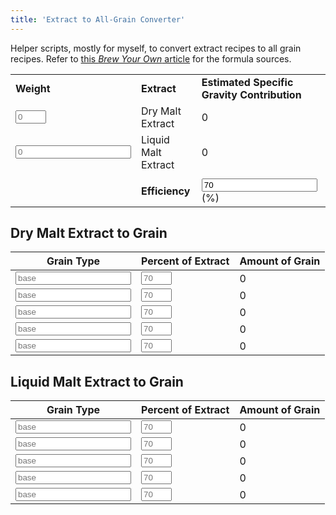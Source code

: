 ```yaml
---
title: 'Extract to All-Grain Converter'
---
```


<script src="/scripts/2019-05-10-recipe-converter.js"></script>
<!-- Style borrowed from StackOverflow https://stackoverflow.com/questions/3790935/can-i-hide-the-html5-number-input-s-spin-box --> 
<style>
input::-webkit-outer-spin-button,
input::-webkit-inner-spin-button {
    -webkit-appearance: none;
    margin: 0;
}

input[type=number] {
    -moz-appearance:textfield; /* Firefox */
}
</style>

Helper scripts, mostly for myself, to convert extract recipes to all grain recipes. Refer to [this _Brew Your Own_ article](https://byo.com/article/extract-to-all-grain-and-back/) for the formula sources.

||||
|-|-|-|
|**Weight** | **Extract** | **Estimated Specific Gravity Contribution** |
| <input type="number" min="0" name="dme-weight" value="" placeholder="0" max="100"> | Dry Malt Extract | 0 |
| <input type="number" min="0" name="lme-weight" value="" placeholder="0"> | Liquid Malt Extract | 0 |
|||
||**Efficiency** | <input id="efficiency" type="number" name="efficiency" value="70" min="0">(%) |

## Dry Malt Extract to Grain

| Grain Type | Percent of Extract | Amount of Grain |
|-|-|-|
| <input type="text" placeholder="base"> | <input type="number" min="0" max="100" placeholder="70"> | 0 |
| <input type="text" placeholder="base"> | <input type="number" min="0" max="100" placeholder="70"> | 0 |
| <input type="text" placeholder="base"> | <input type="number" min="0" max="100" placeholder="70"> | 0 |
| <input type="text" placeholder="base"> | <input type="number" min="0" max="100" placeholder="70"> | 0 |
| <input type="text" placeholder="base"> | <input type="number" min="0" max="100" placeholder="70"> | 0 |

## Liquid Malt Extract to Grain

| Grain Type | Percent of Extract | Amount of Grain |
|-|-|-|
| <input type="text" placeholder="base"> | <input type="number" min="0" max="100" placeholder="70"> | 0 |
| <input type="text" placeholder="base"> | <input type="number" min="0" max="100" placeholder="70"> | 0 |
| <input type="text" placeholder="base"> | <input type="number" min="0" max="100" placeholder="70"> | 0 |
| <input type="text" placeholder="base"> | <input type="number" min="0" max="100" placeholder="70"> | 0 |
| <input type="text" placeholder="base"> | <input type="number" min="0" max="100" placeholder="70"> | 0 |
